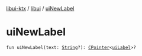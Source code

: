 [libui-ktx](../index.md) / [libui](index.md) / [uiNewLabel](./ui-new-label.md)

# uiNewLabel

`fun uiNewLabel(text: `[`String`](https://kotlinlang.org/api/latest/jvm/stdlib/kotlin/-string/index.html)`?): `[`CPointer`](../kotlinx.cinterop/-c-pointer/index.md)`<`[`uiLabel`](ui-label.md)`>?`